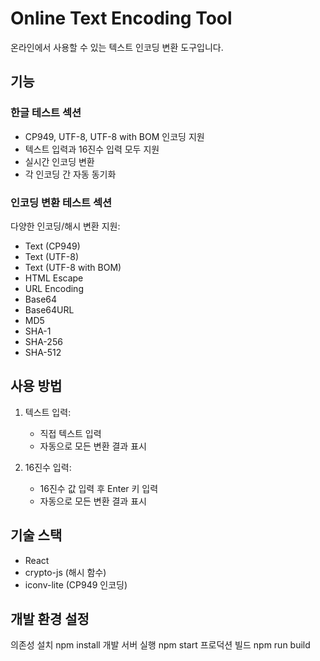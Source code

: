 # Online Text Encoding Tool

온라인에서 사용할 수 있는 텍스트 인코딩 변환 도구입니다.

## 기능

### 한글 테스트 섹션
- CP949, UTF-8, UTF-8 with BOM 인코딩 지원
- 텍스트 입력과 16진수 입력 모두 지원
- 실시간 인코딩 변환
- 각 인코딩 간 자동 동기화

### 인코딩 변환 테스트 섹션
다양한 인코딩/해시 변환 지원:
- Text (CP949)
- Text (UTF-8)
- Text (UTF-8 with BOM)
- HTML Escape
- URL Encoding
- Base64
- Base64URL
- MD5
- SHA-1
- SHA-256
- SHA-512

## 사용 방법

1. 텍스트 입력:
   - 직접 텍스트 입력
   - 자동으로 모든 변환 결과 표시

2. 16진수 입력:
   - 16진수 값 입력 후 Enter 키 입력
   - 자동으로 모든 변환 결과 표시

## 기술 스택

- React
- crypto-js (해시 함수)
- iconv-lite (CP949 인코딩)

## 개발 환경 설정
의존성 설치
npm install
개발 서버 실행
npm start
프로덕션 빌드
npm run build
